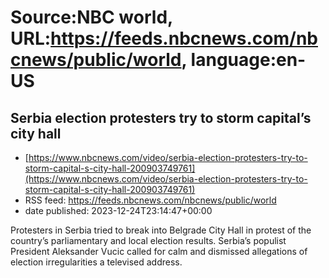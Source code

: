 # Source:NBC world, URL:https://feeds.nbcnews.com/nbcnews/public/world, language:en-US

## Serbia election protesters try to storm capital’s city hall
 - [https://www.nbcnews.com/video/serbia-election-protesters-try-to-storm-capital-s-city-hall-200903749761](https://www.nbcnews.com/video/serbia-election-protesters-try-to-storm-capital-s-city-hall-200903749761)
 - RSS feed: https://feeds.nbcnews.com/nbcnews/public/world
 - date published: 2023-12-24T23:14:47+00:00

Protesters in Serbia tried to break into Belgrade City Hall in protest of the country’s parliamentary and local election results. Serbia’s populist President Aleksander Vucic called for calm and dismissed allegations of election irregularities a televised address.

